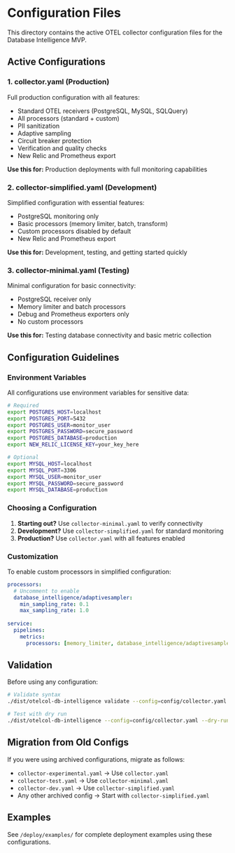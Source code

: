 # Configuration Files

This directory contains the active OTEL collector configuration files for the Database Intelligence MVP.

## Active Configurations

### 1. collector.yaml (Production)
Full production configuration with all features:
- Standard OTEL receivers (PostgreSQL, MySQL, SQLQuery)
- All processors (standard + custom)
- PII sanitization
- Adaptive sampling
- Circuit breaker protection
- Verification and quality checks
- New Relic and Prometheus export

**Use this for:** Production deployments with full monitoring capabilities

### 2. collector-simplified.yaml (Development)
Simplified configuration with essential features:
- PostgreSQL monitoring only
- Basic processors (memory limiter, batch, transform)
- Custom processors disabled by default
- New Relic and Prometheus export

**Use this for:** Development, testing, and getting started quickly

### 3. collector-minimal.yaml (Testing)
Minimal configuration for basic connectivity:
- PostgreSQL receiver only
- Memory limiter and batch processors
- Debug and Prometheus exporters only
- No custom processors

**Use this for:** Testing database connectivity and basic metric collection

## Configuration Guidelines

### Environment Variables
All configurations use environment variables for sensitive data:
```bash
# Required
export POSTGRES_HOST=localhost
export POSTGRES_PORT=5432
export POSTGRES_USER=monitor_user
export POSTGRES_PASSWORD=secure_password
export POSTGRES_DATABASE=production
export NEW_RELIC_LICENSE_KEY=your_key_here

# Optional
export MYSQL_HOST=localhost
export MYSQL_PORT=3306
export MYSQL_USER=monitor_user
export MYSQL_PASSWORD=secure_password
export MYSQL_DATABASE=production
```

### Choosing a Configuration

1. **Starting out?** Use `collector-minimal.yaml` to verify connectivity
2. **Development?** Use `collector-simplified.yaml` for standard monitoring
3. **Production?** Use `collector.yaml` with all features enabled

### Customization

To enable custom processors in simplified configuration:
```yaml
processors:
  # Uncomment to enable
  database_intelligence/adaptivesampler:
    min_sampling_rate: 0.1
    max_sampling_rate: 1.0
    
service:
  pipelines:
    metrics:
      processors: [memory_limiter, database_intelligence/adaptivesampler, batch]
```

## Validation

Before using any configuration:
```bash
# Validate syntax
./dist/otelcol-db-intelligence validate --config=config/collector.yaml

# Test with dry run
./dist/otelcol-db-intelligence --config=config/collector.yaml --dry-run
```

## Migration from Old Configs

If you were using archived configurations, migrate as follows:
- `collector-experimental.yaml` → Use `collector.yaml`
- `collector-test.yaml` → Use `collector-minimal.yaml`
- `collector-dev.yaml` → Use `collector-simplified.yaml`
- Any other archived config → Start with `collector-simplified.yaml`

## Examples

See `/deploy/examples/` for complete deployment examples using these configurations.